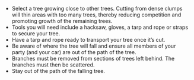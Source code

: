 * Select a tree growing close to other trees. Cutting from dense clumps will thin areas with too many trees, thereby reducing competition and promoting growth of the remaining trees.
* Tools you will need include a hacksaw, gloves, a tarp and rope or straps to secure your tree.
* Have a tarp and rope ready to transport your tree once it’s cut.
* Be aware of where the tree will fall and ensure all members of your party (and your car) are out of the path of the tree.
* Branches must be removed from sections of trees left behind. The branches must then be scattered.
* Stay out of the path of the falling tree.
